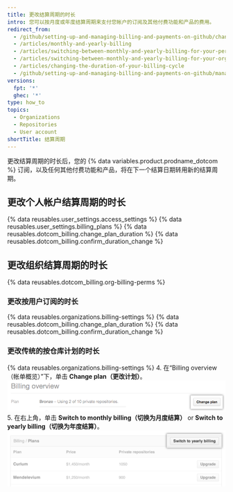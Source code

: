```yaml
---
title: 更改结算周期的时长
intro: 您可以按月度或年度结算周期来支付您帐户的订阅及其他付费功能和产品的费用。
redirect_from:
  - /github/setting-up-and-managing-billing-and-payments-on-github/changing-the-duration-of-your-billing-cycle
  - /articles/monthly-and-yearly-billing
  - /articles/switching-between-monthly-and-yearly-billing-for-your-personal-account
  - /articles/switching-between-monthly-and-yearly-billing-for-your-organization
  - /articles/changing-the-duration-of-your-billing-cycle
  - /github/setting-up-and-managing-billing-and-payments-on-github/managing-your-github-billing-settings/changing-the-duration-of-your-billing-cycle
versions:
  fpt: '*'
  ghec: '*'
type: how_to
topics:
  - Organizations
  - Repositories
  - User account
shortTitle: 结算周期
---
```


更改结算周期的时长后，您的 {% data variables.product.prodname_dotcom %} 订阅，以及任何其他付费功能和产品，将在下一个结算日期转用新的结算周期。

## 更改个人帐户结算周期的时长

{% data reusables.user_settings.access_settings %}
{% data reusables.user_settings.billing_plans %}
{% data reusables.dotcom_billing.change_plan_duration %}
{% data reusables.dotcom_billing.confirm_duration_change %}

## 更改组织结算周期的时长

{% data reusables.dotcom_billing.org-billing-perms %}

### 更改按用户订阅的时长

{% data reusables.organizations.billing-settings %}
{% data reusables.dotcom_billing.change_plan_duration %}
{% data reusables.dotcom_billing.confirm_duration_change %}

### 更改传统的按仓库计划的时长

{% data reusables.organizations.billing-settings %}
4. 在“Billing overview（帐单概览）”下，单击 **Change plan（更改计划）**。 ![帐单概览更改计划按钮](/assets/images/help/billing/billing_overview_change_plan.png)
5. 在右上角，单击 **Switch to monthly billing（切换为月度结算）** or **Switch to yearly billing（切换为年度结算）**。 ![帐单信息部分](/assets/images/help/billing/settings_billing_organization_plans_switch_to_yearly.png)
